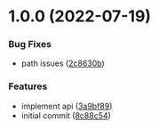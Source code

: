 # 1.0.0 (2022-07-19)


### Bug Fixes

* path issues ([2c8630b](https://github.com/sinedied/azure-functions-todo-api/commit/2c8630b5d5431ce138f716b9109e11bee9ef5aea))


### Features

* implement api ([3a9bf89](https://github.com/sinedied/azure-functions-todo-api/commit/3a9bf89617f45a266477c5b89d99f7ff9f30deff))
* initial commit ([8c88c54](https://github.com/sinedied/azure-functions-todo-api/commit/8c88c5498eec134817d66c9c3dcee57cc3631b3e))
